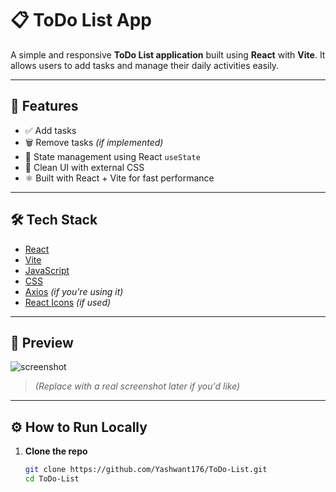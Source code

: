 # 📋 ToDo List App

A simple and responsive **ToDo List application** built using **React** with **Vite**. It allows users to add tasks and manage their daily activities easily.

---

## 🚀 Features

- ✅ Add tasks
- 🗑️ Remove tasks *(if implemented)*
- 💾 State management using React `useState`
- 🎨 Clean UI with external CSS
- ⚛️ Built with React + Vite for fast performance

---

## 🛠️ Tech Stack

- [React](https://reactjs.org/)
- [Vite](https://vitejs.dev/)
- [JavaScript](https://developer.mozilla.org/en-US/docs/Web/JavaScript)
- [CSS](https://developer.mozilla.org/en-US/docs/Web/CSS)
- [Axios](https://axios-http.com/) *(if you're using it)*
- [React Icons](https://react-icons.github.io/react-icons/) *(if used)*

---

## 📸 Preview

![screenshot](https://via.placeholder.com/800x400?text=ToDo+List+App+Preview)

> *(Replace with a real screenshot later if you'd like)*

---

## ⚙️ How to Run Locally

1. **Clone the repo**
   ```bash
   git clone https://github.com/Yashwant176/ToDo-List.git
   cd ToDo-List
